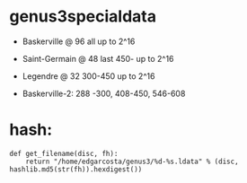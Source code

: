 # genus3specialdata


* Baskerville @ 96 all up to 2^16
 
* Saint-Germain @ 48 last 450- up to 2^16

* Legendre @ 32 300-450 up to 2^16

* Baskerville-2: 288 -300, 408-450, 546-608

# hash:

```
def get_filename(disc, fh):
    return "/home/edgarcosta/genus3/%d-%s.ldata" % (disc, hashlib.md5(str(fh)).hexdigest())
```
